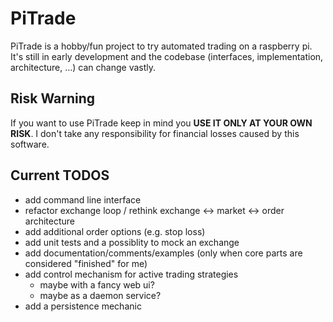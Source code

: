 # PiTrade
PiTrade is a hobby/fun project to try automated trading on a raspberry pi. It's still in early development and the codebase (interfaces, implementation, architecture, ...) can change vastly.  

## Risk Warning
If you want to use PiTrade keep in mind you **USE IT ONLY AT YOUR OWN RISK**. I don't take any responsibility for financial losses caused by this software.

## Current TODOS
* add command line interface
* refactor exchange loop / rethink exchange <-> market <-> order architecture
* add additional order options (e.g. stop loss)
* add unit tests and a possiblity to mock an exchange
* add documentation/comments/examples (only when core parts are considered "finished" for me)
* add control mechanism for active trading strategies
  * maybe with a fancy web ui?
  * maybe as a daemon service?
* add a persistence mechanic 
